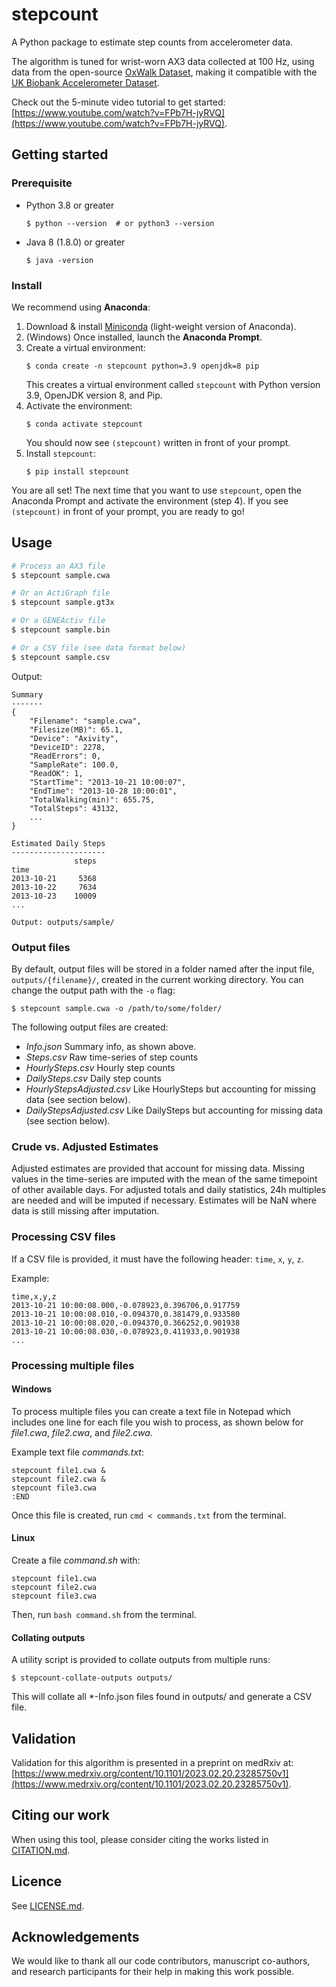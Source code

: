 # stepcount

A Python package to estimate step counts from accelerometer data.

The algorithm is tuned for wrist-worn AX3 data collected at 100 Hz, using data from the open-source [OxWalk Dataset](https://ora.ox.ac.uk/objects/uuid:19d3cb34-e2b3-4177-91b6-1bad0e0163e7), making it compatible with the [UK Biobank Accelerometer Dataset](https://journals.plos.org/plosone/article?id=10.1371/journal.pone.0169649). 

Check out the 5-minute video tutorial to get started: [https://www.youtube.com/watch?v=FPb7H-jyRVQ](https://www.youtube.com/watch?v=FPb7H-jyRVQ).

## Getting started

### Prerequisite

- Python 3.8 or greater
    ```console
    $ python --version  # or python3 --version
    ```

- Java 8 (1.8.0) or greater
    ```console
    $ java -version
    ```

### Install

We recommend using **Anaconda**:

1. Download & install [Miniconda](https://docs.conda.io/en/latest/miniconda.html) (light-weight version of Anaconda).
1. (Windows) Once installed, launch the **Anaconda Prompt**.
1. Create a virtual environment:
    ```console
    $ conda create -n stepcount python=3.9 openjdk=8 pip
    ```
    This creates a virtual environment called `stepcount` with Python version 3.9, OpenJDK version 8, and Pip.
1. Activate the environment:
    ```console
    $ conda activate stepcount
    ```
    You should now see `(stepcount)` written in front of your prompt.
1. Install `stepcount`:
    ```console
    $ pip install stepcount
    ```

You are all set! The next time that you want to use `stepcount`, open the Anaconda Prompt and activate the environment (step 4). If you see `(stepcount)` in front of your prompt, you are ready to go!


## Usage

```bash
# Process an AX3 file
$ stepcount sample.cwa

# Or an ActiGraph file
$ stepcount sample.gt3x

# Or a GENEActiv file
$ stepcount sample.bin

# Or a CSV file (see data format below)
$ stepcount sample.csv
```

Output:
```console
Summary
-------
{
    "Filename": "sample.cwa",
    "Filesize(MB)": 65.1,
    "Device": "Axivity",
    "DeviceID": 2278,
    "ReadErrors": 0,
    "SampleRate": 100.0,
    "ReadOK": 1,
    "StartTime": "2013-10-21 10:00:07",
    "EndTime": "2013-10-28 10:00:01",
    "TotalWalking(min)": 655.75,
    "TotalSteps": 43132,
    ...
}

Estimated Daily Steps
---------------------
              steps
time
2013-10-21     5368
2013-10-22     7634
2013-10-23    10009
...

Output: outputs/sample/
```

### Output files
By default, output files will be stored in a folder named after the input file, `outputs/{filename}/`, created in the current working directory. You can change the output path with the `-o` flag:

```console
$ stepcount sample.cwa -o /path/to/some/folder/
```

The following output files are created:

- *Info.json* Summary info, as shown above.
- *Steps.csv* Raw time-series of step counts
- *HourlySteps.csv* Hourly step counts
- *DailySteps.csv* Daily step counts
- *HourlyStepsAdjusted.csv* Like HourlySteps but accounting for missing data (see section below).
- *DailyStepsAdjusted.csv* Like DailySteps but accounting for missing data (see section below).


### Crude vs. Adjusted Estimates
Adjusted estimates are provided that account for missing data.
Missing values in the time-series are imputed with the mean of the same timepoint of other available days.
For adjusted totals and daily statistics, 24h multiples are needed and will be imputed if necessary.
Estimates will be NaN where data is still missing after imputation.


### Processing CSV files
If a CSV file is provided, it must have the following header: `time`, `x`, `y`, `z`. 

Example:
```console
time,x,y,z
2013-10-21 10:00:08.000,-0.078923,0.396706,0.917759
2013-10-21 10:00:08.010,-0.094370,0.381479,0.933580
2013-10-21 10:00:08.020,-0.094370,0.366252,0.901938
2013-10-21 10:00:08.030,-0.078923,0.411933,0.901938
...
```

### Processing multiple files
#### Windows
To process multiple files you can create a text file in Notepad which includes one line for each file you wish to process, as shown below for *file1.cwa*, *file2.cwa*, and *file2.cwa*.

Example text file *commands.txt*: 
```console
stepcount file1.cwa &
stepcount file2.cwa &
stepcount file3.cwa 
:END
````
Once this file is created, run `cmd < commands.txt` from the terminal.

#### Linux
Create a file *command.sh* with:
```console
stepcount file1.cwa
stepcount file2.cwa
stepcount file3.cwa
```
Then, run `bash command.sh` from the terminal.

#### Collating outputs

A utility script is provided to collate outputs from multiple runs:

```console
$ stepcount-collate-outputs outputs/
```
This will collate all *-Info.json files found in outputs/ and generate a CSV file.

## Validation

Validation for this algorithm is presented in a preprint on medRxiv at: [https://www.medrxiv.org/content/10.1101/2023.02.20.23285750v1](https://www.medrxiv.org/content/10.1101/2023.02.20.23285750v1). 


## Citing our work

When using this tool, please consider citing the works listed in [CITATION.md](CITATION.md).


## Licence
See [LICENSE.md](LICENSE.md).


## Acknowledgements
We would like to thank all our code contributors, manuscript co-authors, and research participants for their help in making this work possible.

